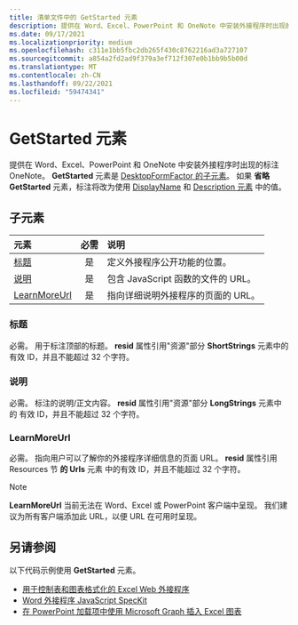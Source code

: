 ```yaml
---
title: 清单文件中的 GetStarted 元素
description: 提供在 Word、Excel、PowerPoint 和 OneNote 中安装外接程序时出现的标注OneNote。
ms.date: 09/17/2021
ms.localizationpriority: medium
ms.openlocfilehash: c311e1bb5fbc2db265f430c8762216ad3a727107
ms.sourcegitcommit: a854a2fd2ad9f379a3ef712f307e0b1bb9b5b00d
ms.translationtype: MT
ms.contentlocale: zh-CN
ms.lasthandoff: 09/22/2021
ms.locfileid: "59474341"
---
```

# <a name="getstarted-element"></a>GetStarted 元素

提供在 Word、Excel、PowerPoint 和 OneNote 中安装外接程序时出现的标注OneNote。 **GetStarted** 元素是 [DesktopFormFactor 的子元素](desktopformfactor.md)。 如果 **省略 GetStarted** 元素，标注将改为使用 [DisplayName](displayname.md) 和 [Description 元素](description.md) 中的值。

## <a name="child-elements"></a>子元素

| 元素                       | 必需 | 说明                                        |
|:------------------------------|:--------:|:---------------------------------------------------|
| [标题](#title)               | 是      | 定义外接程序公开功能的位置。     |
| [说明](#description)   | 是      | 包含 JavaScript 函数的文件的 URL。|
| [LearnMoreUrl](#learnmoreurl) | 是       | 指向详细说明外接程序的页面的 URL。   |

### <a name="title"></a>标题 

必需。 用于标注顶部的标题。 **resid** 属性引用"资源"部分 **ShortStrings** 元素中的 [](resources.md)有效 ID，并且不能超过 32 个字符。

### <a name="description"></a>说明

必需。 标注的说明/正文内容。 **resid** 属性引用"资源"部分 **LongStrings** 元素中的 [](resources.md)有效 ID，并且不能超过 32 个字符。

### <a name="learnmoreurl"></a>LearnMoreUrl

必需。 指向用户可以了解你的外接程序详细信息的页面 URL。 **resid** 属性引用 Resources 节 **的 Urls** 元素 [](resources.md)中的有效 ID，并且不能超过 32 个字符。

> [!NOTE]
> **LearnMoreUrl** 当前无法在 Word、Excel 或 PowerPoint 客户端中呈现。 我们建议为所有客户端添加此 URL，以便 URL 在可用时呈现。 

## <a name="see-also"></a>另请参阅

以下代码示例使用 **GetStarted** 元素。

* [用于控制表和图表格式化的 Excel Web 外接程序](https://github.com/OfficeDev/Excel-Add-in-JavaScript-SalesTracker)
* [Word 外接程序 JavaScript SpecKit](https://github.com/OfficeDev/Word-Add-in-JS-SpecKit)
* [在 PowerPoint 加载项中使用 Microsoft Graph 插入 Excel 图表](https://github.com/OfficeDev/PowerPoint-Add-in-Microsoft-Graph-ASPNET-InsertChart)
